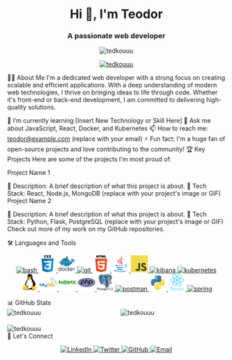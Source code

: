 <h1 align="center">Hi 👋, I'm Teodor</h1>
<h3 align="center">A passionate web developer</h3>
<p align="center">
  <img src="https://komarev.com/ghpvc/?username=tedkouuu&label=Profile%20views&color=0e75b6&style=flat" alt="tedkouuu" />
</p>
<p align="center">
  <a href="https://github.com/ryo-ma/github-profile-trophy"><img src="https://github-profile-trophy.vercel.app/?username=tedkouuu&theme=darkhub&margin-w=15&margin-h=15&no-bg=true" alt="tedkouuu" /></a>
</p>
👨‍💻 About Me
I'm a dedicated web developer with a strong focus on creating scalable and efficient applications. With a deep understanding of modern web technologies, I thrive on bringing ideas to life through code. Whether it's front-end or back-end development, I am committed to delivering high-quality solutions.

🌱 I’m currently learning [Insert New Technology or Skill Here]
💬 Ask me about JavaScript, React, Docker, and Kubernetes
📫 How to reach me: teodor@example.com (replace with your email)
⚡ Fun fact: I'm a huge fan of open-source projects and love contributing to the community!
🏆 Key Projects
Here are some of the projects I'm most proud of:

Project Name 1

🚀 Description: A brief description of what this project is about.
🌟 Tech Stack: React, Node.js, MongoDB
 (replace with your project's image or GIF)
Project Name 2

🚀 Description: A brief description of what this project is about.
🌟 Tech Stack: Python, Flask, PostgreSQL
 (replace with your project's image or GIF)
Check out more of my work on my GitHub repositories.

🛠️ Languages and Tools
<p align="center">
  <a href="https://www.gnu.org/software/bash/" target="_blank" rel="noreferrer">
    <img src="https://www.vectorlogo.zone/logos/gnu_bash/gnu_bash-icon.svg" alt="bash" width="40" height="40"/>
  </a>
  <a href="https://www.w3schools.com/css/" target="_blank" rel="noreferrer">
    <img src="https://raw.githubusercontent.com/devicons/devicon/master/icons/css3/css3-original-wordmark.svg" alt="css3" width="40" height="40"/>
  </a>
  <a href="https://www.docker.com/" target="_blank" rel="noreferrer">
    <img src="https://raw.githubusercontent.com/devicons/devicon/master/icons/docker/docker-original-wordmark.svg" alt="docker" width="40" height="40"/>
  </a>
  <a href="https://git-scm.com/" target="_blank" rel="noreferrer">
    <img src="https://www.vectorlogo.zone/logos/git-scm/git-scm-icon.svg" alt="git" width="40" height="40"/>
  </a>
  <a href="https://www.w3.org/html/" target="_blank" rel="noreferrer">
    <img src="https://raw.githubusercontent.com/devicons/devicon/master/icons/html5/html5-original-wordmark.svg" alt="html5" width="40" height="40"/>
  </a>
  <a href="https://www.java.com" target="_blank" rel="noreferrer">
    <img src="https://raw.githubusercontent.com/devicons/devicon/master/icons/java/java-original.svg" alt="java" width="40" height="40"/>
  </a>
  <a href="https://developer.mozilla.org/en-US/docs/Web/JavaScript" target="_blank" rel="noreferrer">
    <img src="https://raw.githubusercontent.com/devicons/devicon/master/icons/javascript/javascript-original.svg" alt="javascript" width="40" height="40"/>
  </a>
  <a href="https://www.elastic.co/kibana" target="_blank" rel="noreferrer">
    <img src="https://www.vectorlogo.zone/logos/elasticco_kibana/elasticco_kibana-icon.svg" alt="kibana" width="40" height="40"/>
  </a>
  <a href="https://kubernetes.io" target="_blank" rel="noreferrer">
    <img src="https://www.vectorlogo.zone/logos/kubernetes/kubernetes-icon.svg" alt="kubernetes" width="40" height="40"/>
  </a>
  <a href="https://www.linux.org/" target="_blank" rel="noreferrer">
    <img src="https://raw.githubusercontent.com/devicons/devicon/master/icons/linux/linux-original.svg" alt="linux" width="40" height="40"/>
  </a>
  <a href="https://www.mysql.com/" target="_blank" rel="noreferrer">
    <img src="https://raw.githubusercontent.com/devicons/devicon/master/icons/mysql/mysql-original-wordmark.svg" alt="mysql" width="40" height="40"/>
  </a>
  <a href="https://www.nginx.com" target="_blank" rel="noreferrer">
    <img src="https://raw.githubusercontent.com/devicons/devicon/master/icons/nginx/nginx-original.svg" alt="nginx" width="40" height="40"/>
  </a>
  <a href="https://www.php.net" target="_blank" rel="noreferrer">
    <img src="https://raw.githubusercontent.com/devicons/devicon/master/icons/php/php-original.svg" alt="php" width="40" height="40"/>
  </a>
  <a href="https://www.postgresql.org" target="_blank" rel="noreferrer">
    <img src="https://raw.githubusercontent.com/devicons/devicon/master/icons/postgresql/postgresql-original-wordmark.svg" alt="postgresql" width="40" height="40"/>
  </a>
  <a href="https://postman.com" target="_blank" rel="noreferrer">
    <img src="https://www.vectorlogo.zone/logos/getpostman/getpostman-icon.svg" alt="postman" width="40" height="40"/>
  </a>
  <a href="https://www.python.org" target="_blank" rel="noreferrer">
    <img src="https://raw.githubusercontent.com/devicons/devicon/master/icons/python/python-original.svg" alt="python" width="40" height="40"/>
  </a>
  <a href="https://reactjs.org/" target="_blank" rel="noreferrer">
    <img src="https://raw.githubusercontent.com/devicons/devicon/master/icons/react/react-original-wordmark.svg" alt="react" width="40" height="40"/>
  </a>
  <a href="https://spring.io/" target="_blank" rel="noreferrer">
    <img src="https://www.vectorlogo.zone/logos/springio/springio-icon.svg" alt="spring" width="40" height="40"/>
  </a>
</p>
📊 GitHub Stats
<div style="display: flex; flex-direction: row; justify-content: space-between;">
  <img src="https://github-readme-stats.vercel.app/api?username=tedkouuu&show_icons=true&locale=en&theme=radical" alt="tedkouuu" width="48%"/>
  <img src="https://github-readme-stats.vercel.app/api/top-langs?username=tedkouuu&show_icons=true&locale=en&layout=compact&theme=radical" alt="tedkouuu" width="48%"/>
</div>
<div style="display: flex; justify-content: center; margin-top: 20px;">
  <img src="https://github-readme-streak-stats.herokuapp.com/?user=tedkouuu&theme=radical" alt="tedkouuu" width="100%"/>
</div>
🤝 Let's Connect
<p align="center">
  <a href="https://linkedin.com/in/your-linkedin-profile" target="_blank">
    <img src="https://img.shields.io/badge/LinkedIn-0A66C2?style=for-the-badge&logo=linkedin&logoColor=white" alt="LinkedIn"/>
  </a>
  <a href="https://twitter.com/your-twitter-profile" target="_blank">
    <img src="https://img.shields.io/badge/Twitter-1DA1F2?style=for-the-badge&logo=twitter&logoColor=white" alt="Twitter"/>
  </a>
  <a href="https://github.com/tedkouuu" target="_blank">
    <img src="https://img.shields.io/badge/GitHub-333?style=for-the-badge&logo=github&logoColor=white" alt="GitHub"/>
  </a>
  <a href="mailto:teodor@example.com" target="_blank">
    <img src="https://img.shields.io/badge/Email-EA4335?style=for-the-badge&logo=gmail&logoColor=white" alt="Email"/>
